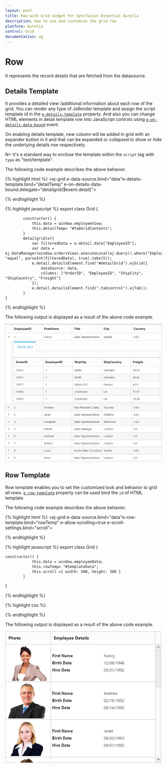 ```yaml
---
layout: post
title: Row with Grid widget for Syncfusion Essential Aurelia
description: How to use and customize the grid row
platform: Aurelia
control: Grid
documentation: ug
--- 
```

# Row

It represents the record details that are fetched from the datasource.

## Details Template

It provides a detailed view /additional information about each row of the grid. You can render any type of JsRender template and assign the script template id in the [`e-details-template`](http://help.syncfusion.com/api/js/ejgrid#members:detailstemplate "detailsTemplate") property. And also you can change HTML elements in detail template row into JavaScript controls using [`e-on-details-data-bound`](http://help.syncfusion.com/api/js/ejgrid#events:detailsdatabound "detailsDataBound") event.

On enabling details template, new column will be added in grid with an expander button in it and that can be expanded or collapsed to show or hide the underlying details row respectively.

N> It's a standard way to enclose the template within the `script` tag with `type` as "text/template".

The following code example describes the above behavior.

{% highlight html %}
<ej-grid e-data-source.bind="data"e-details-template.bind="detailTemp" e-on-details-data-bound.delegate="detailgrid($event.detail)">
<ej-column e-field="EmployeeID"></ej-column>
                <ej-column e-field="FirstName"></ej-column>
                <ej-column e-field="Title"></ej-column>
                <ej-column e-field="City"></ej-column>
                <ej-column e-field="Country"></ej-column>
  </ej-grid>

  <script id="tabGridContents" type="text/x-jsrender"> 
    <div class="tabcontrol" id="Test">
        <ul>
            <li><a>Stock Grid</a></li>
        </ul>
        <div id="gridTab{{"{{"}}:EmployeeID{{}}}}">
            <div id="detailGrid"></div>
        </div>
    </div>
</script> 
{% endhighlight %}

{% highlight javascript %}
 export class Grid {
    
            constructor() {
			    this.data = window.employeeView;
                this.detailTemp= "#tabGridContents";
			}
            detailgrid(e){
                var filteredData = e.detail.data["EmployeeID"];
                var data = ej.DataManager(window.ordersView).executeLocal(ej.Query().where("EmployeeID", "equal", parseInt(filteredData), true).take(5));
                e.detail.detailsElement.find("#detailGrid").ejGrid({
                    dataSource: data,
                    columns: ["OrderID", "EmployeeID", "ShipCity", "ShipCountry", "Freight"]
                });
                e.detail.detailsElement.find(".tabcontrol").ejTab();
            }
    }

{% endhighlight %}

The following output is displayed as a result of the above code example.

![](Row_images/Row_img1.png)

## Row Template

Row template enables you to set the customized look and behavior to grid all rows. [`e-row-template`](http://help.syncfusion.com/api/js/ejgrid#members:rowtemplate "rowTemplate") property can be used bind the `id` of HTML template.

The following code example describes the above behavior.

{% highlight html %}
 <ej-grid e-data-source.bind="data"e-row-template.bind="rowTemp" e-allow-scrolling=true e-scroll-settings.bind="scroll">
        <ej-column e-field="Photo" e-header-text="Photo" e-width="30"></ej-column>
        <ej-column e-header-text="Employee Details" e-width="70"></ej-column>
</ej-grid>
<script id="templateData" type="text/x-jsrender">
          <tr>
            <td class="photo">
                <img src="~/../Content/images/Employees/{{"{{"}}:EmployeeID{{}}}}.png" alt="{{"{{"}}:EmployeeID{{}}}}" />
            </td>
            <td class="details">
                <table class="CardTable" cellpadding="3" cellspacing="2">
                    <colgroup>
                        <col width="50%">
                        <col width="50%">
                    </colgroup>
                    <tbody>
                        <tr>
                            <td class="CardHeader">First Name </td>
                            <td>{{:FirstName}} </td>
                        </tr>
                        <tr>
                            <td class="CardHeader">Birth Date
                            </td>
                            <td>{{:BirthDate}}
                            </td>
                        </tr>
                        <tr>
                            <td class="CardHeader">Hire Date
                            </td>
                            <td>{{:HireDate}}
                            </td>
                        </tr>
                    </tbody>
                </table>
            </td>
        </tr>       
    </script>
 
 {% endhighlight %}

{% highlight javascript %}
export class Grid {
    
    constructor() {
                this.data = window.employeeData;
                this.rowTemp= "#templateData";
                this.scroll ={ width: 500, height: 380 }
			}
}

  {% endhighlight %}

{% highlight css %}
  <style type="text/css" class="cssStyles">
        .photo img
        {
            width: 130px;
			height: 115px;
        }

        .photo, .details
        {
            border-color: #c4c4c4;
            border-style: solid;
        }

        .photo
        {
            border-width: 1px 0px 0px 0px;
        }

        .details
        {
            border-width: 1px 0px 0px 1px;
        }
		 #RowGrid tbody tr td
        {
            vertical-align: middle;
        }

            .details > table
            {
                width: 100%;
            }

        .CardHeader
        {
            font-weight: bolder;
        }
		td
		{
			padding: 2px 2px 3px 2px;
		}
    </style>

{% endhighlight %}

   
The following output is displayed as a result of the above code example.

![](Row_images/Row_img2.png)
